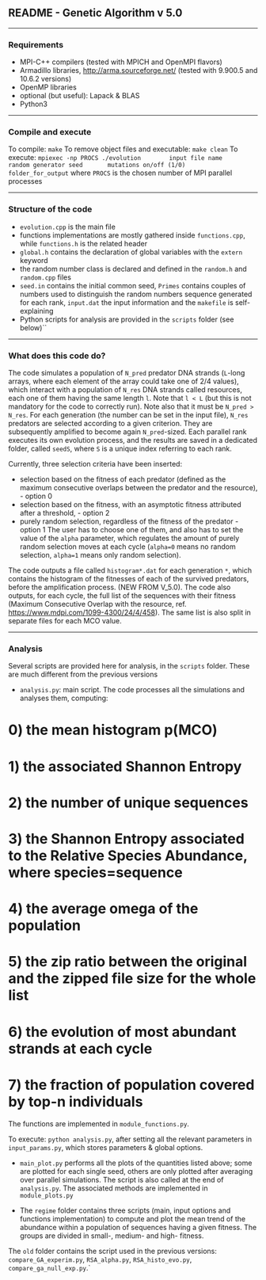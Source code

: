 ## README - Genetic Algorithm v 5.0

************************************************************************************************************************************************

### Requirements

- MPI-C++ compilers (tested with MPICH and OpenMPI flavors)
- Armadillo libraries, http://arma.sourceforge.net/ (tested with 9.900.5 and 10.6.2 versions)
- OpenMP libraries
- optional (but useful): Lapack & BLAS
- Python3

************************************************************************************************************************************************

### Compile and execute
To compile: `make`
To remove object files and executable: `make clean`
To execute: `mpiexec -np PROCS ./evolution        input file name     random generator seed       mutations on/off (1/0)    folder_for_output` where `PROCS` is the chosen number of MPI parallel processes

************************************************************************************************************************************************

### Structure of the code
- `evolution.cpp` is the main file
- functions implementations are mostly gathered inside `functions.cpp`, while `functions.h` is the related header
- `global.h` contains the declaration of global variables with the `extern` keyword
- the random number class is declared and defined in the `random.h` and `random.cpp` files
- `seed.in` contains the initial common seed, `Primes` contains couples of numbers used to distinguish the random numbers sequence generated for each rank, `input.dat` the input information and the `makefile` is self-explaining
-  Python scripts for analysis are provided in the `scripts` folder (see below)``

************************************************************************************************************************************************

### What does this code do?

The code simulates a population of `N_pred` predator DNA strands (`L`-long arrays, where each element of the array could take one of 2/4 values), which interact with a population of `N_res` DNA strands called resources, each one of them having the same length `l`. Note that `l < L` (but this is not mandatory for the code to correctly run).
Note also that it must be `N_pred > N_res`. 
For each generation (the number can be set in the input file), `N_res` predators are selected according to a given criterion. They are subsequently amplified to become again `N_pred`-sized.
Each parallel rank executes its own evolution process, and the results are saved in a dedicated folder, called `seedS`, where `S` is a unique index referring to each rank.

Currently, three selection criteria have been inserted: 
- selection based on the fitness of each predator (defined as the maximum consecutive overlaps between the predator and the resource), - option 0
- selection based on the fitness, with an asymptotic fitness attributed after a threshold, - option 2
- purely random selection, regardless of the fitness of the predator - option 1
The user has to choose one of them, and also has to set the value of the `alpha` parameter, which regulates the amount of purely random selection moves at each cycle (`alpha=0` means no random selection, `alpha=1` means only random selection).

The code outputs a file called `histogram*.dat` for each generation `*`, which contains the histogram of the fitnesses of each of the survived predators, before the amplification process. (NEW FROM V_5.0).
The code also outputs, for each cycle, the full list of the sequences with their fitness (Maximum Consecutive Overlap with the resource, ref. https://www.mdpi.com/1099-4300/24/4/458). The same list is also split in separate files for each MCO value.

************************************************************************************************************************************************

### Analysis

Several scripts are provided here for analysis, in the `scripts` folder. These are much different from the previous versions

- `analysis.py`: main script. The code processes all the simulations and analyses them, computing:
# 0) the mean histogram p(MCO)
# 1) the associated Shannon Entropy
# 2) the number of unique sequences
# 3) the Shannon Entropy associated to the Relative Species Abundance, where species=sequence
# 4) the average omega of the population
# 5) the zip ratio between the original and the zipped file size for the whole list
# 6) the evolution of most abundant strands at each cycle
# 7) the fraction of population covered by top-n individuals

The functions are implemented in `module_functions.py`.

To execute: `python analysis.py`, after setting all the relevant parameters in `input_params.py`, which stores parameters & global options.

- `main_plot.py` performs all the plots of the quantities listed above; some are plotted for each single seed, others are only plotted after averaging over parallel simulations. The script is also called at the end of  `analysis.py`. The associated methods are implemented in `module_plots.py`

- The `regime` folder contains three scripts (main, input options and functions implementation) to compute and plot the mean trend of the abundance within a population of sequences having a given fitness. The groups are divided in small-, medium- and high- fitness.

The `old` folder contains the script used in the previous versions: `compare_GA_experim.py`, `RSA_alpha.py`, `RSA_histo_evo.py`, `compare_ga_null_exp.py`.`
